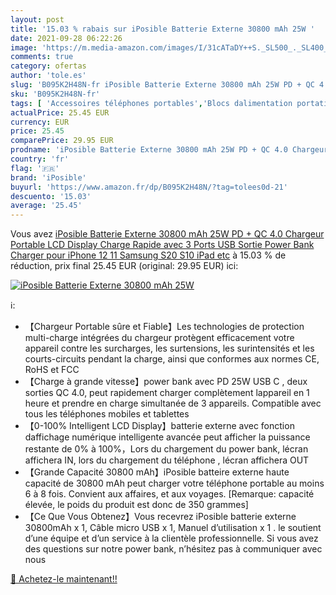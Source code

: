 ```yaml
---
layout: post
title: '15.03 % rabais sur iPosible Batterie Externe 30800 mAh 25W '
date: 2021-09-28 06:22:26
image: 'https://m.media-amazon.com/images/I/31cATaDY++S._SL500_._SL400_.jpg'
comments: true
category: ofertas
author: 'tole.es'
slug: 'B095K2H48N-fr iPosible Batterie Externe 30800 mAh 25W PD + QC 4.0...'
sku: 'B095K2H48N-fr'
tags: [ 'Accessoires téléphones portables','Blocs dalimentation portatifs pour téléphone portable','Chargeurs pour téléphones portables','High-Tech','Téléphones portables et accessoires','iposible', ]
actualPrice: 25.45 EUR
currency: EUR
price: 25.45
comparePrice: 29.95 EUR
prodname: 'iPosible Batterie Externe 30800 mAh 25W PD + QC 4.0 Chargeur Portable LCD Display Charge Rapide avec 3 Ports USB Sortie Power Bank Charger pour iPhone 12 11 Samsung S20 S10 iPad etc'
country: 'fr'
flag: '🇫🇷'
brand: 'iPosible'
buyurl: 'https://www.amazon.fr/dp/B095K2H48N/?tag=tolees0d-21'
descuento: '15.03'
average: '25.45'
---
```


Vous avez [iPosible Batterie Externe 30800 mAh 25W PD + QC 4.0 Chargeur Portable LCD Display Charge Rapide avec 3 Ports USB Sortie Power Bank Charger pour iPhone 12 11 Samsung S20 S10 iPad etc](https://www.amazon.fr/dp/B095K2H48N/?tag=tolees0d-21)  à  15.03 % de réduction, prix final  25.45 EUR (original: 29.95 EUR) ici:

[![iPosible Batterie Externe 30800 mAh 25W ](https://m.media-amazon.com/images/I/31cATaDY++S._SL500_._SL400_.jpg)](https://www.amazon.fr/dp/B095K2H48N/?tag=tolees0d-21)

ℹ️:

- 【Chargeur Portable sûre et Fiable】Les technologies de protection multi-charge intégrées du chargeur protègent efficacement votre appareil contre les surcharges, les surtensions, les surintensités et les courts-circuits pendant la charge, ainsi que conformes aux normes CE, RoHS et FCC
- 【Charge à grande vitesse】power bank avec PD 25W USB C , deux sorties QC 4.0, peut rapidement charger complètement lappareil en 1 heure et prendre en charge simultanée de 3 appareils. Compatible avec tous les téléphones mobiles et tablettes
- 【0-100% Intelligent LCD Display】batterie externe avec fonction daffichage numérique intelligente avancée peut afficher la puissance restante de 0% à 100%，Lors du chargement du power bank, lécran affichera IN, lors du chargement du téléphone , lécran affichera OUT
- 【Grande Capacité 30800 mAh】iPosible batteire externe haute capacité de 30800 mAh peut charger votre téléphone portable au moins 6 à 8 fois. Convient aux affaires, et aux voyages. [Remarque: capacité élevée, le poids du produit est donc de 350 grammes]
- 【Ce Que Vous Obtenez】Vous recevrez iPosible batterie externe 30800mAh x 1, Câble micro USB x 1, Manuel d’utilisation x 1 . le soutient d’une équipe et d’un service à la clientèle professionnelle. Si vous avez des questions sur notre power bank, n’hésitez pas à communiquer avec nous

[🛒 Achetez-le maintenant!!](https://www.amazon.fr/dp/B095K2H48N/?tag=tolees0d-21)
